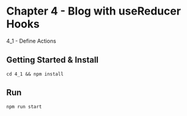 # Chapter 4 - Blog with useReducer Hooks

4_1 - Define Actions  

## Getting Started & Install

```
cd 4_1 && npm install
```

## Run

```
npm run start
```